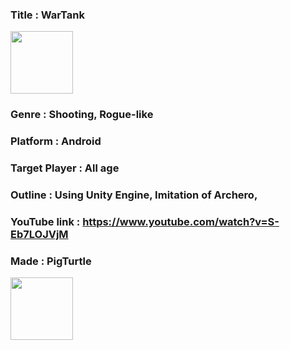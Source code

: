 ### Title : WarTank 
<img src="https://user-images.githubusercontent.com/49774211/99612797-9ed2c080-2a59-11eb-91b9-2029947d8f89.jpg"  width="100" height="100">

### Genre : Shooting, Rogue-like

### Platform : Android

### Target Player : All age

### Outline : Using Unity Engine, Imitation of Archero, 

### YouTube link : https://www.youtube.com/watch?v=S-Eb7LOJVjM

### Made : PigTurtle 
<img src="https://user-images.githubusercontent.com/49774211/99612548-223fe200-2a59-11eb-8a11-272f08d826b2.jpg"  width="100" height="100">
